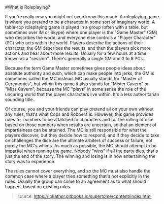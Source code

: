 #What is Roleplaying?

If you're really new you might not even know this much. A roleplaying game is where you pretend to be a character in some sort of imaginary world. A table-top roleplaying game is played in a group (often with a table, but sometimes over IM or Skype) where one player is the "Game Master" (GM) who describes the world, and everyone else controls a "Player Character" (PC) who acts within the world. Players describe the actions of their character, the GM describes the results, and then the players pick more actions and hear about more results. Usually for a few hours at a time, known as a "session". There's generally a single GM and 3 to 6 PCs.

Because the term Game Master sometimes gives people ideas about absolute authority and such, which can make people into jerks, the GM is sometimes called the MC instead. MC usually stands for "Master of Ceremonies", but within this game it also stands for "Mister Cavern" or "Miss Cavern", because the MC "plays" in some sense the role of the uncaring world that the player characters live within. It's a less authoritarian sounding title.

Of course, you and your friends can play pretend all on your own without any rules, that's what Cops and Robbers is. However, this game provides rules for numbers to be attatched to characters and for the rolling of dice based on those numbers when results are uncertain, so that an element of impartialness can be attained. The MC is still responsible for what the players discover, but they decide how to respond, and if they decide to take on challenges the dice are the ultimate arbiters of success or failure, not purely the MC's whims. As much as possible, the MC should attempt to be impartial when running the game. Nobody "wins" if all the party dies, that's just the end of the story. The winning and losing is in how entertaining the story was to experience.

The rules cannot cover everything, and so the MC must also handle the common case where a player tries something that's not explicitly in the rules. Usually the group can come to an agreement as to what should happen, based on existing rules.

> source: https://lokathor.gitbooks.io/supertome/content/index.html